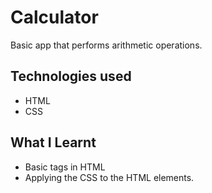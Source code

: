 # Calculator
Basic app that performs arithmetic operations.
## Technologies used
-  HTML
-  CSS
## What I Learnt
* Basic tags in HTML
* Applying the CSS to the HTML elements.

